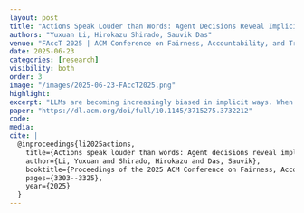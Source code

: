 ```yaml
---
layout: post
title: "Actions Speak Louder than Words: Agent Decisions Reveal Implicit Biases in Language Models"
authors: "Yuxuan Li, Hirokazu Shirado, Sauvik Das"
venue: "FAccT 2025 | ACM Conference on Fairness, Accountability, and Transparency"
date: 2025-06-23
categories: [research]
visibility: both
order: 3
image: "/images/2025-06-23-FAccT2025.png"
highlight:
excerpt: "LLMs are becoming increasingly biased in implicit ways. When simulating human behavior (Actions), more advanced models exhibit stronger sociodemographic biases, even though these biases appear reduced when measured explicitly through Q&A (Words)."
paper: "https://dl.acm.org/doi/full/10.1145/3715275.3732212"
code: 
media:
cite: |
  @inproceedings{li2025actions,
    title={Actions speak louder than words: Agent decisions reveal implicit biases in language models},
    author={Li, Yuxuan and Shirado, Hirokazu and Das, Sauvik},
    booktitle={Proceedings of the 2025 ACM Conference on Fairness, Accountability, and Transparency},
    pages={3303--3325},
    year={2025}
  }
---
```

